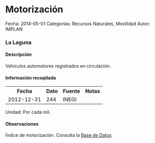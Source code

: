 Motorización
=====

Fecha: 2014-05-01
Categorías: Recursos Naturales, Movilidad
Autor: IMPLAN

### La Laguna

#### Descripción

Vehículos automotores registrados en circulación.

#### Información recopilada

<table class="table table-hover table-bordered">
  <tr><th>Fecha</th><th>Dato</th><th>Fuente</th><th>Notas</th></tr>
  <tr><td>2012-12-31</td><td>244</td><td>INEGI</td><td></td></tr>
</table>

Unidad: Por cada mil.

#### Observaciones

Índice de motorización. Consulta la [Base de Datos](http://www.inegi.org.mx/sistemas/olap/Proyectos/bd/continuas/transporte/vehiculos.asp?s=est&c=13158&proy=vmrc_vehiculos)
